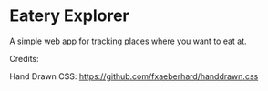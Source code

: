 # Eatery Explorer

A simple web app for tracking places where you want to eat at.

Credits:

Hand Drawn CSS: https://github.com/fxaeberhard/handdrawn.css
